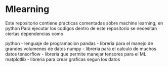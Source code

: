 # Mlearning
Este repositorio contiene practicas comentadas sobre machine learning, en python
Para ejecutar los codigos dentro de este repositorio se necesitan ciertas dependencias como

python - lenguaje de programacion
pandas - libreria para el manejo de grandes volumenes de datos
numpy - libreria para el calculo de muchos datos
tensorflow - libreria que permite manejar tensores para el ML
matplotlib - libreria para crear graficas segun los datos
